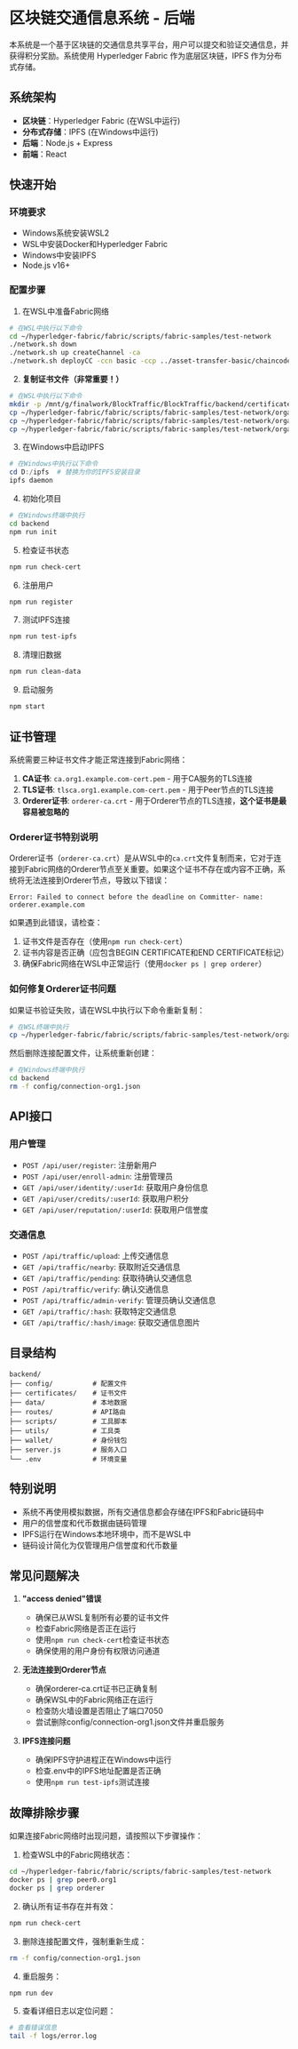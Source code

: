 # 区块链交通信息系统 - 后端

本系统是一个基于区块链的交通信息共享平台，用户可以提交和验证交通信息，并获得积分奖励。系统使用 Hyperledger Fabric 作为底层区块链，IPFS 作为分布式存储。

## 系统架构

- **区块链**：Hyperledger Fabric (在WSL中运行)
- **分布式存储**：IPFS (在Windows中运行)
- **后端**：Node.js + Express
- **前端**：React

## 快速开始

### 环境要求
- Windows系统安装WSL2
- WSL中安装Docker和Hyperledger Fabric
- Windows中安装IPFS
- Node.js v16+

### 配置步骤

1. 在WSL中准备Fabric网络
```bash
# 在WSL中执行以下命令
cd ~/hyperledger-fabric/fabric/scripts/fabric-samples/test-network
./network.sh down
./network.sh up createChannel -ca
./network.sh deployCC -ccn basic -ccp ../asset-transfer-basic/chaincode-go -ccl go
```

2. **复制证书文件（非常重要！）**
```bash
# 在WSL中执行以下命令
mkdir -p /mnt/g/finalwork/BlockTraffic/BlockTraffic/backend/certificates
cp ~/hyperledger-fabric/fabric/scripts/fabric-samples/test-network/organizations/peerOrganizations/org1.example.com/ca/ca.org1.example.com-cert.pem /mnt/g/finalwork/BlockTraffic/BlockTraffic/backend/certificates/
cp ~/hyperledger-fabric/fabric/scripts/fabric-samples/test-network/organizations/peerOrganizations/org1.example.com/tlsca/tlsca.org1.example.com-cert.pem /mnt/g/finalwork/BlockTraffic/BlockTraffic/backend/certificates/
cp ~/hyperledger-fabric/fabric/scripts/fabric-samples/test-network/organizations/ordererOrganizations/example.com/orderers/orderer.example.com/tls/ca.crt /mnt/g/finalwork/BlockTraffic/BlockTraffic/backend/certificates/orderer-ca.crt
```

3. 在Windows中启动IPFS
```powershell
# 在Windows中执行以下命令
cd D:/ipfs  # 替换为你的IPFS安装目录
ipfs daemon
```

4. 初始化项目
```bash
# 在Windows终端中执行
cd backend
npm run init
```

5. 检查证书状态
```bash
npm run check-cert
```

6. 注册用户
```bash
npm run register
```

7. 测试IPFS连接
```bash
npm run test-ipfs
```

8. 清理旧数据
```bash
npm run clean-data
```

9. 启动服务
```bash
npm start
```

## 证书管理

系统需要三种证书文件才能正常连接到Fabric网络：

1. **CA证书**: `ca.org1.example.com-cert.pem` - 用于CA服务的TLS连接
2. **TLS证书**: `tlsca.org1.example.com-cert.pem` - 用于Peer节点的TLS连接
3. **Orderer证书**: `orderer-ca.crt` - 用于Orderer节点的TLS连接，**这个证书是最容易被忽略的**

### Orderer证书特别说明

Orderer证书（`orderer-ca.crt`）是从WSL中的`ca.crt`文件复制而来，它对于连接到Fabric网络的Orderer节点至关重要。如果这个证书不存在或内容不正确，系统将无法连接到Orderer节点，导致以下错误：

```
Error: Failed to connect before the deadline on Committer- name: orderer.example.com
```

如果遇到此错误，请检查：
1. 证书文件是否存在（使用`npm run check-cert`）
2. 证书内容是否正确（应包含BEGIN CERTIFICATE和END CERTIFICATE标记）
3. 确保Fabric网络在WSL中正常运行（使用`docker ps | grep orderer`）

### 如何修复Orderer证书问题

如果证书验证失败，请在WSL中执行以下命令重新复制：

```bash
# 在WSL终端中执行
cp ~/hyperledger-fabric/fabric/scripts/fabric-samples/test-network/organizations/ordererOrganizations/example.com/orderers/orderer.example.com/tls/ca.crt /mnt/g/finalwork/BlockTraffic/BlockTraffic/backend/certificates/orderer-ca.crt
```

然后删除连接配置文件，让系统重新创建：

```bash
# 在Windows终端中执行
cd backend
rm -f config/connection-org1.json
```

## API接口

### 用户管理
- `POST /api/user/register`: 注册新用户
- `POST /api/user/enroll-admin`: 注册管理员
- `GET /api/user/identity/:userId`: 获取用户身份信息
- `GET /api/user/credits/:userId`: 获取用户积分
- `GET /api/user/reputation/:userId`: 获取用户信誉度

### 交通信息
- `POST /api/traffic/upload`: 上传交通信息
- `GET /api/traffic/nearby`: 获取附近交通信息
- `GET /api/traffic/pending`: 获取待确认交通信息
- `POST /api/traffic/verify`: 确认交通信息
- `POST /api/traffic/admin-verify`: 管理员确认交通信息
- `GET /api/traffic/:hash`: 获取特定交通信息
- `GET /api/traffic/:hash/image`: 获取交通信息图片

## 目录结构

```
backend/
├── config/          # 配置文件
├── certificates/    # 证书文件
├── data/            # 本地数据
├── routes/          # API路由
├── scripts/         # 工具脚本
├── utils/           # 工具类
├── wallet/          # 身份钱包
├── server.js        # 服务入口
└── .env             # 环境变量
```

## 特别说明

- 系统不再使用模拟数据，所有交通信息都会存储在IPFS和Fabric链码中
- 用户的信誉度和代币数据由链码管理
- IPFS运行在Windows本地环境中，而不是WSL中
- 链码设计简化为仅管理用户信誉度和代币数量

## 常见问题解决

1. **"access denied"错误**
   - 确保已从WSL复制所有必要的证书文件
   - 检查Fabric网络是否正在运行
   - 使用`npm run check-cert`检查证书状态
   - 确保使用的用户身份有权限访问通道

2. **无法连接到Orderer节点**
   - 确保orderer-ca.crt证书已正确复制
   - 确保WSL中的Fabric网络正在运行
   - 检查防火墙设置是否阻止了端口7050
   - 尝试删除config/connection-org1.json文件并重启服务

3. **IPFS连接问题**
   - 确保IPFS守护进程正在Windows中运行
   - 检查.env中的IPFS地址配置是否正确
   - 使用`npm run test-ipfs`测试连接

## 故障排除步骤

如果连接Fabric网络时出现问题，请按照以下步骤操作：

1. 检查WSL中的Fabric网络状态：
```bash
cd ~/hyperledger-fabric/fabric/scripts/fabric-samples/test-network
docker ps | grep peer0.org1
docker ps | grep orderer
```

2. 确认所有证书存在并有效：
```bash
npm run check-cert
```

3. 删除连接配置文件，强制重新生成：
```bash
rm -f config/connection-org1.json
```

4. 重启服务：
```bash
npm run dev
```

5. 查看详细日志以定位问题：
```bash
# 查看错误信息
tail -f logs/error.log
``` 